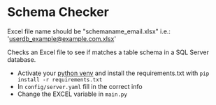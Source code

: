 # Schema Checker

Excel file name should be "schemaname_email.xlsx"
i.e.: 'userdb_example@example.com.xlsx'

Checks an Excel file to see if matches a table schema in a SQL Server database.

- Activate your [python venv](https://docs.python.org/3/library/venv.html) and install the requirements.txt with
  `pip install -r requirements.txt`
- In `config/server.yaml` fill in the correct info
- Change the EXCEL variable in `main.py`
